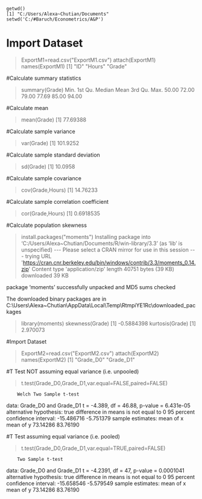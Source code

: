 ```{r}
getwd()
[1] "C:/Users/Alexa~Chutian/Documents"
setwd('C:/#Baruch/Econometrics/A&P')
```

# Import Dataset
> ExportM1=read.csv("ExportM1.csv")
> attach(ExportM1)
> names(ExportM1)
[1] "ID"    "Hours" "Grade"

#Calculate summary statistics
> summary(Grade)
   Min. 1st Qu.  Median    Mean 3rd Qu.    Max. 
  50.00   72.00   79.00   77.69   85.00   94.00

#Calculate mean
> mean(Grade)
[1] 77.69388

#Calculate sample variance
> var(Grade)
[1] 101.9252

#Calculate sample standard deviation
> sd(Grade)
[1] 10.0958

#Calculate sample covariance
> cov(Grade,Hours)
[1] 14.76233

#Calculate sample correlation coefficient
> cor(Grade,Hours)
[1] 0.6918535

#Calculate population skewness
> install.packages("moments")
Installing package into ‘C:/Users/Alexa~Chutian/Documents/R/win-library/3.3’
(as ‘lib’ is unspecified)
--- Please select a CRAN mirror for use in this session ---
trying URL 'https://cran.cnr.berkeley.edu/bin/windows/contrib/3.3/moments_0.14.zip'
Content type 'application/zip' length 40751 bytes (39 KB)
downloaded 39 KB

package ‘moments’ successfully unpacked and MD5 sums checked

The downloaded binary packages are in
        C:\Users\Alexa~Chutian\AppData\Local\Temp\RtmpiYE1Rc\downloaded_packages
> library(moments)
> skewness(Grade)
[1] -0.5884398
> kurtosis(Grade)
[1] 2.970073

#Import Dataset
> ExportM2=read.csv("ExportM2.csv")
> attach(ExportM2)
> names(ExportM2)
[1] "Grade_D0" "Grade_D1"

#T Test NOT assuming equal variance (i.e. unpooled)
> t.test(Grade_D0,Grade_D1,var.equal=FALSE,paired=FALSE)

        Welch Two Sample t-test

data:  Grade_D0 and Grade_D1
t = -4.389, df = 46.88, p-value = 6.431e-05
alternative hypothesis: true difference in means is not equal to 0
95 percent confidence interval:
 -15.486716  -5.751379
sample estimates:
mean of x mean of y 
 73.14286  83.76190 

#T Test assuming equal variance (i.e. pooled)
> t.test(Grade_D0,Grade_D1,var.equal=TRUE,paired=FALSE)

        Two Sample t-test

data:  Grade_D0 and Grade_D1
t = -4.2391, df = 47, p-value = 0.0001041
alternative hypothesis: true difference in means is not equal to 0
95 percent confidence interval:
 -15.658546  -5.579549
sample estimates:
mean of x mean of y 
 73.14286  83.76190 
